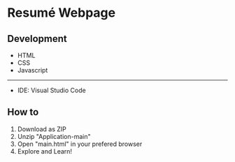 # Resumé Webpage


## Development

- HTML
- CSS
- Javascript
------------
- IDE: Visual Studio Code

## How to 

1. Download as ZIP
2. Unzip "Application-main"
3. Open "main.html" in your prefered browser
4. Explore and Learn!
